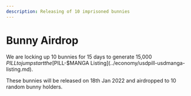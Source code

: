 ```yaml
---
description: Releasing of 10 imprisoned bunnies
---
```


# Bunny Airdrop

We are locking up 10 bunnies for 15 days to generate 15,000 $PILL to jump start the [$PILL-$MANGA Listing](../economy/usdpill-usdmanga-listing.md).

These bunnies will be released on 18th Jan 2022 and airdropped to 10 random bunny holders.
